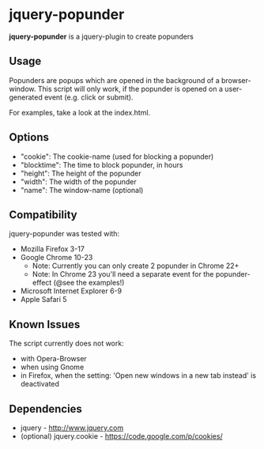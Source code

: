 jquery-popunder
=====

**jquery-popunder** is a jquery-plugin to create popunders

Usage
-----

Popunders are popups which are opened in the background of a browser-window.
This script will only work, if the popunder is opened on a user-generated event (e.g. click or submit).

For examples, take a look at the index.html.

Options
-------
- "cookie": The cookie-name (used for blocking a popunder)
- "blocktime": The time to block popunder, in hours
- "height": The height of the popunder
- "width": The width of the popunder
- "name": The window-name (optional)

Compatibility
-------

jquery-popunder was tested with:
- Mozilla Firefox 3-17
- Google Chrome 10-23
  - Note: Currently you can only create 2 popunder in Chrome 22+
  - Note: In Chrome 23 you'll need a separate event for the popunder-effect (@see the examples!)
- Microsoft Internet Explorer 6-9
- Apple Safari 5

Known Issues
-------
The script currently does not work:
- with Opera-Browser
- when using Gnome
- in Firefox, when the setting: 'Open new windows in a new tab instead' is deactivated

Dependencies
-------
- jquery - http://www.jquery.com
- (optional) jquery.cookie - https://code.google.com/p/cookies/

